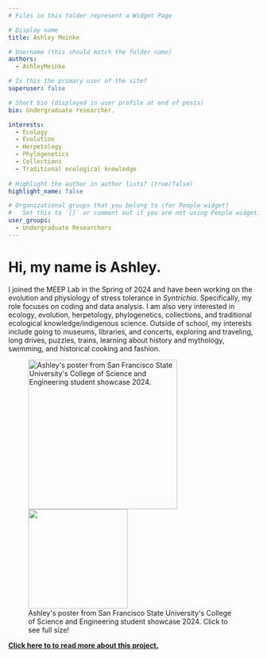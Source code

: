 ```yaml
---
# Files in this folder represent a Widget Page

# Display name
title: Ashley Meinke

# Username (this should match the folder name)
authors:
  - AshleyMeinke

# Is this the primary user of the site?
superuser: false

# Short bio (displayed in user profile at end of posts)
bio: Undergraduate researcher. 

interests:
  - Ecology
  - Evolution
  - Herpetology
  - Phylogenetics
  - Collections
  - Traditional ecological knowledge
      
# Highlight the author in author lists? (true/false)
highlight_name: false

# Organizational groups that you belong to (for People widget)
#   Set this to `[]` or comment out if you are not using People widget.
user_groups:
  - Undergraduate Researchers
---
```


# Hi, my name is Ashley. 

I joined the MEEP Lab in the Spring of 2024 and have been working on the evolution and physiology of stress tolerance in *Syntrichia*. 
Specifically, my role focuses on coding and data analysis. 
I am also very interested in ecology, evolution, herpetology, phylogenetics, collections, and traditional ecological knowledge/indigenous science. 
Outside of school, my interests include going to museums, libraries, and concerts, exploring and traveling, long drives, puzzles, trains, learning about history and mythology, swimming, and historical cooking and fashion.

<figure>
<a href="../../files/COSEposter2024_Meinke.png/"><img
src="../../files/COSEposter2024_Meinke.png" alt="Ashley's poster from San Francisco State University's College of Science and Engineering student showcase 2024." style="width: 300px; "></a>
  <img src="" width="200">
  <figcaption>Ashley's poster from San Francisco State University's College of Science and Engineering student showcase 2024. Click to see full size!
</figcaption>
</figure>

[**Click here to to read more about this project.**](../../post/2024-05-03-cose2024/)


